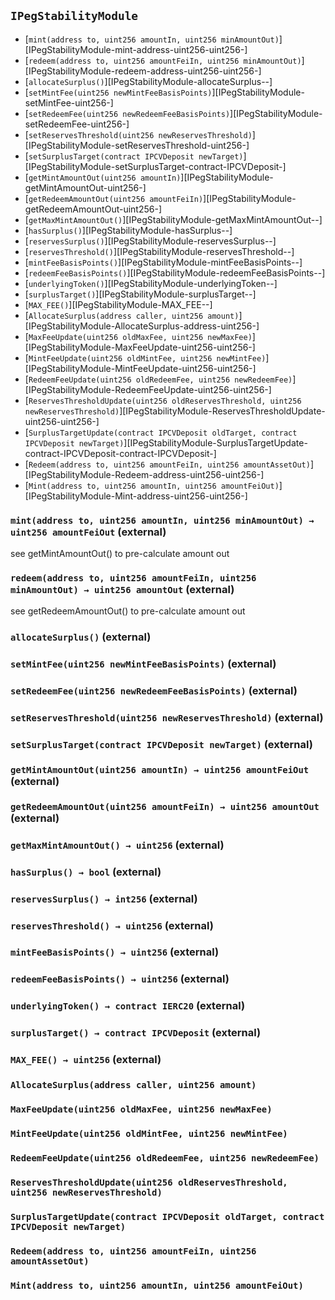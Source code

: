 ## <span id="IPegStabilityModule"></span> `IPegStabilityModule`



- [`mint(address to, uint256 amountIn, uint256 minAmountOut)`][IPegStabilityModule-mint-address-uint256-uint256-]
- [`redeem(address to, uint256 amountFeiIn, uint256 minAmountOut)`][IPegStabilityModule-redeem-address-uint256-uint256-]
- [`allocateSurplus()`][IPegStabilityModule-allocateSurplus--]
- [`setMintFee(uint256 newMintFeeBasisPoints)`][IPegStabilityModule-setMintFee-uint256-]
- [`setRedeemFee(uint256 newRedeemFeeBasisPoints)`][IPegStabilityModule-setRedeemFee-uint256-]
- [`setReservesThreshold(uint256 newReservesThreshold)`][IPegStabilityModule-setReservesThreshold-uint256-]
- [`setSurplusTarget(contract IPCVDeposit newTarget)`][IPegStabilityModule-setSurplusTarget-contract-IPCVDeposit-]
- [`getMintAmountOut(uint256 amountIn)`][IPegStabilityModule-getMintAmountOut-uint256-]
- [`getRedeemAmountOut(uint256 amountFeiIn)`][IPegStabilityModule-getRedeemAmountOut-uint256-]
- [`getMaxMintAmountOut()`][IPegStabilityModule-getMaxMintAmountOut--]
- [`hasSurplus()`][IPegStabilityModule-hasSurplus--]
- [`reservesSurplus()`][IPegStabilityModule-reservesSurplus--]
- [`reservesThreshold()`][IPegStabilityModule-reservesThreshold--]
- [`mintFeeBasisPoints()`][IPegStabilityModule-mintFeeBasisPoints--]
- [`redeemFeeBasisPoints()`][IPegStabilityModule-redeemFeeBasisPoints--]
- [`underlyingToken()`][IPegStabilityModule-underlyingToken--]
- [`surplusTarget()`][IPegStabilityModule-surplusTarget--]
- [`MAX_FEE()`][IPegStabilityModule-MAX_FEE--]
- [`AllocateSurplus(address caller, uint256 amount)`][IPegStabilityModule-AllocateSurplus-address-uint256-]
- [`MaxFeeUpdate(uint256 oldMaxFee, uint256 newMaxFee)`][IPegStabilityModule-MaxFeeUpdate-uint256-uint256-]
- [`MintFeeUpdate(uint256 oldMintFee, uint256 newMintFee)`][IPegStabilityModule-MintFeeUpdate-uint256-uint256-]
- [`RedeemFeeUpdate(uint256 oldRedeemFee, uint256 newRedeemFee)`][IPegStabilityModule-RedeemFeeUpdate-uint256-uint256-]
- [`ReservesThresholdUpdate(uint256 oldReservesThreshold, uint256 newReservesThreshold)`][IPegStabilityModule-ReservesThresholdUpdate-uint256-uint256-]
- [`SurplusTargetUpdate(contract IPCVDeposit oldTarget, contract IPCVDeposit newTarget)`][IPegStabilityModule-SurplusTargetUpdate-contract-IPCVDeposit-contract-IPCVDeposit-]
- [`Redeem(address to, uint256 amountFeiIn, uint256 amountAssetOut)`][IPegStabilityModule-Redeem-address-uint256-uint256-]
- [`Mint(address to, uint256 amountIn, uint256 amountFeiOut)`][IPegStabilityModule-Mint-address-uint256-uint256-]
### <span id="IPegStabilityModule-mint-address-uint256-uint256-"></span> `mint(address to, uint256 amountIn, uint256 minAmountOut) → uint256 amountFeiOut` (external)

see getMintAmountOut() to pre-calculate amount out

### <span id="IPegStabilityModule-redeem-address-uint256-uint256-"></span> `redeem(address to, uint256 amountFeiIn, uint256 minAmountOut) → uint256 amountOut` (external)

see getRedeemAmountOut() to pre-calculate amount out

### <span id="IPegStabilityModule-allocateSurplus--"></span> `allocateSurplus()` (external)



### <span id="IPegStabilityModule-setMintFee-uint256-"></span> `setMintFee(uint256 newMintFeeBasisPoints)` (external)



### <span id="IPegStabilityModule-setRedeemFee-uint256-"></span> `setRedeemFee(uint256 newRedeemFeeBasisPoints)` (external)



### <span id="IPegStabilityModule-setReservesThreshold-uint256-"></span> `setReservesThreshold(uint256 newReservesThreshold)` (external)



### <span id="IPegStabilityModule-setSurplusTarget-contract-IPCVDeposit-"></span> `setSurplusTarget(contract IPCVDeposit newTarget)` (external)



### <span id="IPegStabilityModule-getMintAmountOut-uint256-"></span> `getMintAmountOut(uint256 amountIn) → uint256 amountFeiOut` (external)



### <span id="IPegStabilityModule-getRedeemAmountOut-uint256-"></span> `getRedeemAmountOut(uint256 amountFeiIn) → uint256 amountOut` (external)



### <span id="IPegStabilityModule-getMaxMintAmountOut--"></span> `getMaxMintAmountOut() → uint256` (external)



### <span id="IPegStabilityModule-hasSurplus--"></span> `hasSurplus() → bool` (external)



### <span id="IPegStabilityModule-reservesSurplus--"></span> `reservesSurplus() → int256` (external)



### <span id="IPegStabilityModule-reservesThreshold--"></span> `reservesThreshold() → uint256` (external)



### <span id="IPegStabilityModule-mintFeeBasisPoints--"></span> `mintFeeBasisPoints() → uint256` (external)



### <span id="IPegStabilityModule-redeemFeeBasisPoints--"></span> `redeemFeeBasisPoints() → uint256` (external)



### <span id="IPegStabilityModule-underlyingToken--"></span> `underlyingToken() → contract IERC20` (external)



### <span id="IPegStabilityModule-surplusTarget--"></span> `surplusTarget() → contract IPCVDeposit` (external)



### <span id="IPegStabilityModule-MAX_FEE--"></span> `MAX_FEE() → uint256` (external)



### <span id="IPegStabilityModule-AllocateSurplus-address-uint256-"></span> `AllocateSurplus(address caller, uint256 amount)`



### <span id="IPegStabilityModule-MaxFeeUpdate-uint256-uint256-"></span> `MaxFeeUpdate(uint256 oldMaxFee, uint256 newMaxFee)`



### <span id="IPegStabilityModule-MintFeeUpdate-uint256-uint256-"></span> `MintFeeUpdate(uint256 oldMintFee, uint256 newMintFee)`



### <span id="IPegStabilityModule-RedeemFeeUpdate-uint256-uint256-"></span> `RedeemFeeUpdate(uint256 oldRedeemFee, uint256 newRedeemFee)`



### <span id="IPegStabilityModule-ReservesThresholdUpdate-uint256-uint256-"></span> `ReservesThresholdUpdate(uint256 oldReservesThreshold, uint256 newReservesThreshold)`



### <span id="IPegStabilityModule-SurplusTargetUpdate-contract-IPCVDeposit-contract-IPCVDeposit-"></span> `SurplusTargetUpdate(contract IPCVDeposit oldTarget, contract IPCVDeposit newTarget)`



### <span id="IPegStabilityModule-Redeem-address-uint256-uint256-"></span> `Redeem(address to, uint256 amountFeiIn, uint256 amountAssetOut)`



### <span id="IPegStabilityModule-Mint-address-uint256-uint256-"></span> `Mint(address to, uint256 amountIn, uint256 amountFeiOut)`



